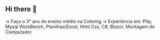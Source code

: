 ## Hi there 👋
-> Faço o 3° ano do ensino médio na Cotemig
-> Experiência em: Php, Mysql WorkBench, Planilhas/Excel, Html Css, C#, Blazor, Montagem de Computador.
<!--
**Matheuzzzzzzz/Matheuzzzzzzz** is a ✨ _special_ ✨ repository because its `README.md` (this file) appears on your GitHub profile.
 -> Faço o 3° ano do ensino médio na Cotemig
 -> Experiência em: Php, Mysql WorkBench, Planilhas/Excel, Html Css, C#, Blazor, Montagem de Computador.
-->
